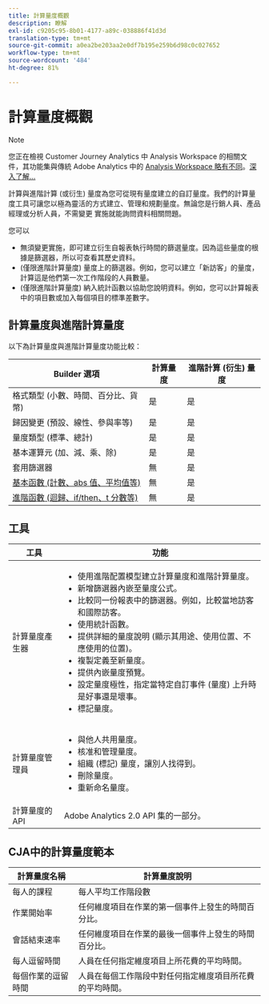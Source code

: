 ```yaml
---
title: 計算量度概觀
description: 瞭解
exl-id: c9205c95-8b01-4177-a89c-038886f41d3d
translation-type: tm+mt
source-git-commit: a0ea2be203aa2e0df7b195e259b6d98c0c027652
workflow-type: tm+mt
source-wordcount: '484'
ht-degree: 81%

---
```


# 計算量度概觀

>[!NOTE]
>
>您正在檢視 Customer Journey Analytics 中 Analysis Workspace 的相關文件，其功能集與傳統 Adobe Analytics 中的 [Analysis Workspace 略有不同](https://docs.adobe.com/content/help/zh-Hant/analytics/analyze/analysis-workspace/home.html)。[深入了解...](/help/getting-started/cja-aa.md)

計算與進階計算 (或衍生) 量度為您可從現有量度建立的自訂量度。我們的計算量度工具可讓您以極為靈活的方式建立、管理和規劃量度。無論您是行銷人員、產品經理或分析人員，不需變更  實施就能詢問資料相關問題。

您可以

* 無須變更實施，即可建立衍生自報表執行時間的篩選量度。因為這些量度的根據是篩選器，所以可查看其歷史資料。
* (僅限進階計算量度) 量度上的篩選器。例如，您可以建立「新訪客」的量度，計算這是他們第一次工作階段的人員數量。
* (僅限進階計算量度) 納入統計函數以協助您說明資料。例如，您可以計算報表中的項目數或加入每個項目的標準差數字。

## 計算量度與進階計算量度

以下為計算量度與進階計算量度功能比較：

| Builder 選項 | 計算量度 | 進階計算 (衍生) 量度 |
|---|---|---|
| 格式類型 (小數、時間、百分比、貨幣) | 是 | 是 |
| 歸因變更 (預設、線性、參與率等) | 是 | 是 |
| 量度類型 (標準、總計) | 是 | 是 |
| 基本運算元 (加、減、乘、除) | 是 | 是 |
| 套用篩選器 | 無 | 是 |
| [基本函數 (計數、abs 值、平均值等)](/help/components/calc-metrics/cm-functions.md) | 無 | 是 |
| [進階函數 (迴歸、if/then、t 分數等)](/help/components/calc-metrics/cm-adv-functions.md) | 無 | 是 |

## 工具

| 工具 | 功能 |
|--- |--- |
| 計算量度產生器 | <ul><li>使用進階配置模型建立計算量度和進階計算量度。</li><li>新增篩選器內嵌至量度公式。</li><li>比較同一份報表中的篩選器。例如，比較當地訪客和國際訪客。</li><li>使用統計函數。</li><li> 提供詳細的量度說明 (顯示其用途、使用位置、不應使用的位置)。</li><li>複製定義至新量度。</li><li>提供內嵌量度預覽。</li><li>設定量度極性，指定當特定自訂事件 (量度) 上升時是好事還是壞事。</li><li>標記量度。</li></ul> |
| 計算量度管理員 | <ul><li>與他人共用量度。</li><li>核准和管理量度。</li><li>組織 (標記) 量度，讓別人找得到。</li><li>刪除量度。</li><li>重新命名量度。</li></ul> |
| 計算量度的 API | Adobe Analytics 2.0 API 集的一部分。 |

## CJA中的計算量度範本

| 計算量度名稱 | 計算量度說明 |
| --- | --- |
| 每人的課程 | 每人平均工作階段數 |
| 作業開始率 | 任何維度項目在作業的第一個事件上發生的時間百分比。 |
| 會話結束速率 | 任何維度項目在作業的最後一個事件上發生的時間百分比。 |
| 每人逗留時間 | 人員在任何指定維度項目上所花費的平均時間。 |
| 每個作業的逗留時間 | 人員在每個工作階段中對任何指定維度項目所花費的平均時間。 |
